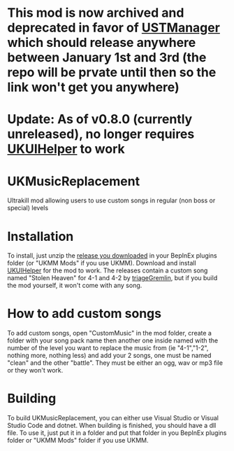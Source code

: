 # This mod is now archived and deprecated in favor of [USTManager](https://github.com/ZedDevStuff/USTManager) which should release anywhere between January 1st and 3rd (the repo will be prvate until then so the link won't get you anywhere)

# Update: As of v0.8.0 (currently unreleased), no longer requires [UKUIHelper](https://github.com/ZedDevStuff/UKUIHelper/releases/latest) to work

# UKMusicReplacement

Ultrakill mod allowing users to use custom songs in regular (non boss or special) levels

# Installation

To install, just unzip the [release you downloaded](https://github.com/ZedDevStuff/UKMusicReplacement/releases/latest) in your BepInEx plugins folder (or "UKMM Mods" if you use UKMM). Download and install [UKUIHelper](https://github.com/ZedDevStuff/UKUIHelper/releases/latest) for the mod to work. The releases contain a custom song named "Stolen Heaven" for 4-1 and 4-2 by [triageGremlin](https://www.youtube.com/c/triageGremlin), but if you build the mod yourself, it won't come with any song.

# How to add custom songs

To add custom songs, open "CustomMusic" in the mod folder, create a folder with your song pack name then another one inside named with the number of the level you want to replace the music from (ie "4-1","1-2", nothing more, nothing less) and add your 2 songs, one must be named "clean" and the other "battle". They must be either an ogg, wav or mp3 file or they won't work. 

# Building

To build UKMusicReplacement, you can either use Visual Studio or Visual Studio Code and dotnet. When building is finished, you should have a dll file. To use it, just put it in a folder and put that folder in you BepInEx plugins folder or "UKMM Mods" folder if you use UKMM.
